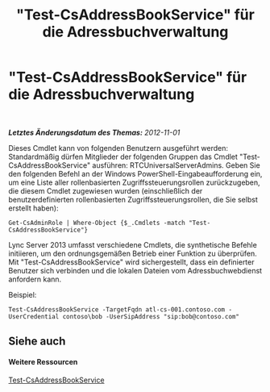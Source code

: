 ﻿---
title: "\"Test-CsAddressBookService\" für die Adressbuchverwaltung"
TOCTitle: "\"Test-CsAddressBookService\" für die Adressbuchverwaltung"
ms:assetid: b88cea74-41fd-4c0e-9284-7135bff27a27
ms:mtpsurl: https://technet.microsoft.com/de-de/library/Gg429720(v=OCS.15)
ms:contentKeyID: 49295194
ms.date: 05/19/2016
mtps_version: v=OCS.15
ms.translationtype: HT
---

# \"Test-CsAddressBookService\" für die Adressbuchverwaltung

 

_**Letztes Änderungsdatum des Themas:** 2012-11-01_

Dieses Cmdlet kann von folgenden Benutzern ausgeführt werden: Standardmäßig dürfen Mitglieder der folgenden Gruppen das Cmdlet "Test-CsAddressBookService" ausführen: RTCUniversalServerAdmins. Geben Sie den folgenden Befehl an der Windows PowerShell-Eingabeaufforderung ein, um eine Liste aller rollenbasierten Zugriffssteuerungsrollen zurückzugeben, die diesem Cmdlet zugewiesen wurden (einschließlich der benutzerdefinierten rollenbasierten Zugriffssteuerungsrollen, die Sie selbst erstellt haben):

    Get-CsAdminRole | Where-Object {$_.Cmdlets -match "Test-CsAddressBookService"}

Lync Server 2013 umfasst verschiedene Cmdlets, die synthetische Befehle initiieren, um den ordnungsgemäßen Betrieb einer Funktion zu überprüfen. Mit "Test-CsAddressBookService" wird sichergestellt, dass ein definierter Benutzer sich verbinden und die lokalen Dateien vom Adressbuchwebdienst anfordern kann.

Beispiel:

    Test-CsAddressBookService -TargetFqdn atl-cs-001.contoso.com -UserCredential contoso\bob -UserSipAddress "sip:bob@contoso.com"

## Siehe auch

#### Weitere Ressourcen

[Test-CsAddressBookService](https://docs.microsoft.com/en-us/powershell/module/skype/Test-CsAddressBookService)


